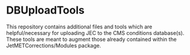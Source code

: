 # DBUploadTools
This repository contains additional files and tools which are helpful/necessary for uploading JEC to the CMS conditions database(s). These tools are meant to augment those already contained within the JetMETCorrections/Modules package.
